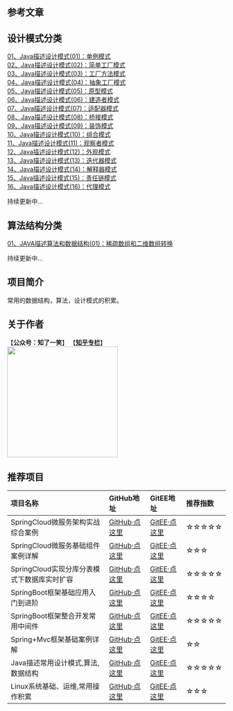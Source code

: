 ## 参考文章

## 设计模式分类
[01、Java描述设计模式(01)：单例模式](https://mp.weixin.qq.com/s?__biz=MzU4Njg0MzYwNw==&mid=2247483946&idx=1&sn=ca0a5859fe0cfa917c5046b473b09ea6&chksm=fdf45692ca83df84bdbd5859420473fde1347310de0c9ee54460a2764dade16b8a89d6321146&token=1823136575&lang=zh_CN#rd)<br/>
[02、Java描述设计模式(02)：简单工厂模式](https://mp.weixin.qq.com/s?__biz=MzU4Njg0MzYwNw==&mid=2247483946&idx=2&sn=fd8910b9a4f6fc778cd898001de293d8&chksm=fdf45692ca83df846cd0718be17a9e485e08dc1449e76aceb274c74c592c8f32f4c203032f8a&token=1823136575&lang=zh_CN#rd)<br/>
[03、Java描述设计模式(03)：工厂方法模式](https://mp.weixin.qq.com/s?__biz=MzU4Njg0MzYwNw==&mid=2247483954&idx=1&sn=4484a4c9d624c6714fc2dc79b0d43ee5&chksm=fdf4568aca83df9cd40fef6cd06614101415305b8880ce83b09150982cc24b5f1607a8746643&token=1823136575&lang=zh_CN#rd)<br/>
[04、Java描述设计模式(04)：抽象工厂模式](https://mp.weixin.qq.com/s?__biz=MzU4Njg0MzYwNw==&mid=2247483962&idx=1&sn=3e039f5b53ad8940fcd10386b21697f8&chksm=fdf45682ca83df94d3196bfcd6c42b357bd4a812c002fd5a1ff2cbee7157d6b772b8fb46f42e&token=1459214907&lang=zh_CN#rd)<br/>
[05、Java描述设计模式(05)：原型模式](https://mp.weixin.qq.com/s?__biz=MzU4Njg0MzYwNw==&mid=2247483973&idx=1&sn=5da7f34643a7f78486a204a298c4ef63&chksm=fdf456fdca83dfeb7a36ed372e4f9809d8662afaee5e001c3af80c491f5426c14046df564130&token=957373860&lang=zh_CN#rd)<br/>
[06、Java描述设计模式(06)：建造者模式](https://mp.weixin.qq.com/s?__biz=MzU4Njg0MzYwNw==&mid=2247483995&idx=1&sn=89326b4352868d8e314feaf8b179631e&chksm=fdf456e3ca83dff582ada452071cb9666bc0b17f35f0473046381d54eb13c396b6abbd5fb15a&token=1873021555&lang=zh_CN#rd)<br/>
[07、Java描述设计模式(07)：适配器模式](https://mp.weixin.qq.com/s?__biz=MzU4Njg0MzYwNw==&mid=2247484016&idx=1&sn=2b656e7eb02d62f06e40f8606feaf636&chksm=fdf456c8ca83dfde8f6dfdf4407529df7c4f0ff3b4b0b941fda4d19e91d40b32a7b885263d9a&token=212181417&lang=zh_CN#rd)<br/>
[08、Java描述设计模式(08)：桥接模式](https://mp.weixin.qq.com/s?__biz=MzU4Njg0MzYwNw==&mid=2247484049&idx=1&sn=952c9d07be9cf4e68aed558e3c648928&chksm=fdf45629ca83df3f6af23405dcd119d55af0eaca2340d0023ed97339e63adaf51961df1f50ca&token=1730846991&lang=zh_CN#rd)<br/>
[09、Java描述设计模式(09)：装饰模式](https://mp.weixin.qq.com/s?__biz=MzU4Njg0MzYwNw==&mid=2247484064&idx=1&sn=9def4c6807543226c049351dcb5b686a&chksm=fdf45618ca83df0e0fb4f9e21598601564952535d69471b04e878b1760234fee6102b18e7060&token=1761632241&lang=zh_CN#rd)<br/>
[10、Java描述设计模式(10)：组合模式](https://mp.weixin.qq.com/s?__biz=MzU4Njg0MzYwNw==&mid=2247484074&idx=1&sn=2f8480ee8ae938b465d79ef73b688b9e&chksm=fdf45612ca83df04d79161c5c9e784c983a3951c515d2bdd4c51f900603b40f7f1193c3dbeb0&token=1531330912&lang=zh_CN#rd)<br/>
[11、Java描述设计模式(11)：观察者模式](https://mp.weixin.qq.com/s?__biz=MzU4Njg0MzYwNw==&mid=2247484093&idx=1&sn=517aac3573f3469200f321ffab10e8a1&chksm=fdf45605ca83df136d2a44e689b919cf4afb0d11203230b3e62c4e9453de8e0eec590f396d59&token=2021318810&lang=zh_CN#rd)<br/>
[12、Java描述设计模式(12)：外观模式](https://mp.weixin.qq.com/s?__biz=MzU4Njg0MzYwNw==&mid=2247484099&idx=1&sn=6e77eeb9b0d1a4c61c8d019a8ee90275&chksm=fdf4567bca83df6da8f35993da279772fc6fc1a713541adc6a690059852f95e5afdd9f564984&token=1367437402&lang=zh_CN#rd)<br/>
[13、Java描述设计模式(13)：迭代器模式](https://mp.weixin.qq.com/s?__biz=MzU4Njg0MzYwNw==&mid=2247484108&idx=1&sn=6a21ed1f8c6acda10c36fec5b0129dd8&chksm=fdf45674ca83df6255bfd6d8245ab44e6db109afdd78f0af14d696637ab510c570669138b2ac&token=1669624985&lang=zh_CN#rd)<br/>
[14、Java描述设计模式(14)：解释器模式](https://mp.weixin.qq.com/s?__biz=MzU4Njg0MzYwNw==&mid=2247484146&idx=1&sn=e226ed79f8dbdb000d152225367f7d86&chksm=fdf4564aca83df5ce46f6e8f367977547381a402226a33a7de03e69c458f899ee6861cba348b&token=1152431104&lang=zh_CN#rd)<br/>
[15、Java描述设计模式(15)：责任链模式](https://mp.weixin.qq.com/s?__biz=MzU4Njg0MzYwNw==&mid=2247484164&idx=1&sn=443deac64e57c65c7281cb4e84249e27&chksm=fdf457bcca83deaae6d2d146af9dd900b2409e92365ab7f9683f14822bb5cf3ab27af75fa545&token=976432780&lang=zh_CN#rd)<br/>
[16、Java描述设计模式(16)：代理模式](https://mp.weixin.qq.com/s?__biz=MzU4Njg0MzYwNw==&mid=2247484184&idx=1&sn=ad4621bc62e4cb5fda79c686b6af50d4&chksm=fdf457a0ca83deb6caa04a79114f089de9e1b4ce8170cb92444846999d081016bf55bd8299ac&token=1855594949&lang=zh_CN#rd)<br/>

持续更新中...

## 算法结构分类

[01、JAVA描述算法和数据结构(01)：稀疏数组和二维数组转换](https://mp.weixin.qq.com/s?__biz=MzU4Njg0MzYwNw==&mid=2247483929&idx=1&sn=fdea34aea3a71ebda5ca5752763594f7&chksm=fdf456a1ca83dfb7cf1d18c8a1cfd2ebf5f0b3713d5f099b9a1057be4709e9ab5d214ac5d15e&token=1000382877&lang=zh_CN#rd)<br/>

持续更新中...

## 项目简介

常用的数据结构，算法，设计模式的积累。

## 关于作者
【<b>公众号：知了一笑</b>】    【<b><a href="https://www.zhihu.com/people/cicadasmile/columns">知乎专栏</a></b>】<br/>
<img width="255px" height="255px" src="https://avatars0.githubusercontent.com/u/50793885?s=460&v=4"/><br/>

## 推荐项目

|项目名称|GitHub地址|GitEE地址|推荐指数|
|:---|:---|:---|:---|
|SpringCloud微服务架构实战综合案例|[GitHub·点这里](https://github.com/cicadasmile/husky-spring-cloud)|[GitEE·点这里](https://gitee.com/cicadasmile/husky-spring-cloud)|☆☆☆☆☆|
|SpringCloud微服务基础组件案例详解|[GitHub·点这里](https://github.com/cicadasmile/spring-cloud-base)|[GitEE·点这里](https://gitee.com/cicadasmile/spring-cloud-base)|☆☆☆|
|SpringCloud实现分库分表模式下数据库实时扩容|[GitHub·点这里](https://github.com/cicadasmile/cloud-shard-jdbc)|[GitEE·点这里](https://gitee.com/cicadasmile/cloud-shard-jdbc)|☆☆☆☆☆|
|SpringBoot框架基础应用入门到进阶|[GitHub·点这里](https://github.com/cicadasmile/spring-boot-base)|[GitEE·点这里](https://gitee.com/cicadasmile/spring-boot-base)|☆☆☆☆|
|SpringBoot框架整合开发常用中间件|[GitHub·点这里](https://github.com/cicadasmile/middle-ware-parent)|[GitEE·点这里](https://gitee.com/cicadasmile/middle-ware-parent)|☆☆☆☆☆|
|Spring+Mvc框架基础案例详解|[GitHub·点这里](https://github.com/cicadasmile/spring-mvc-parent)|[GitEE·点这里](https://gitee.com/cicadasmile/spring-mvc-parent)|☆☆|
|Java描述常用设计模式,算法,数据结构|[GitHub·点这里](https://github.com/cicadasmile/model-arithmetic-parent)|[GitEE·点这里](https://gitee.com/cicadasmile/model-arithmetic-parent)|☆☆☆☆☆|
|Linux系统基础、运维,常用操作积累|[GitHub·点这里](https://github.com/cicadasmile/linux-system-base)|[GitEE·点这里](https://gitee.com/cicadasmile/linux-system-base)|☆☆☆|
